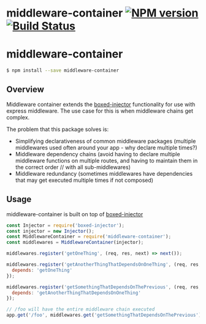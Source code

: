 # middleware-container [![NPM version][npm-image]][npm-url] [![Build Status][travis-image]][travis-url]

# middleware-container

```sh
$ npm install --save middleware-container
```

## Overview

Middleware container extends the [boxed-injector](https://github.com/giddyinc/boxed-injector) functionality for use with express middleware. The use case for this is when middleware chains get complex.

The problem that this package solves is:
- Simplifying declarativeness of common middleware packages (multiple middlewares used often around your app - why declare multiple times?)
- Middleware dependency chains (avoid having to declare multiple middleware functions on multiple routes, and having to maintain them in the correct order // with all sub-middlewares)
- Middleware redundancy (sometimes middlewares have dependencies that may get executed multiple times if not composed)

## Usage

middleware-container is built on top of [boxed-injector](https://github.com/giddyinc/boxed-injector)

```js
const Injector = require('boxed-injector');
const injector = new Injector();
const MiddlewareContainer = require('middleware-container');
const middlewares = MiddlewareContainer(injector);

middlewares.register('getOneThing', (req, res, next) => next());

middlewares.register('getAnotherThingThatDependsOnOneThing', (req, res, next) => next(), {
  depends: 'getOneThing'
});

middlewares.register('getSomethingThatDependsOnThePrevious', (req, res, next) => next(), {
  depends: 'getAnotherThingThatDependsOnOneThing'
});

// /foo will have the entire middleware chain executed
app.get('/foo', middlewares.get('getSomethingThatDependsOnThePrevious'), (req, res) => res.send(res.locals));
    

```

[npm-image]: https://badge.fury.io/js/middleware-container.svg
[npm-url]: https://npmjs.org/package/middleware-container
[travis-image]: https://travis-ci.org/giddyinc/middleware-container.svg?branch=master
[travis-url]: https://travis-ci.org/giddyinc/middleware-container
